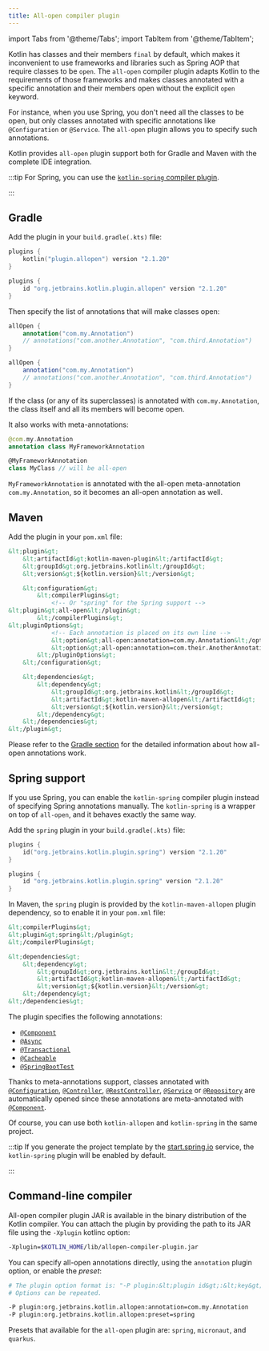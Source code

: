 ```yaml
---
title: All-open compiler plugin
---
```


import Tabs from '@theme/Tabs';
import TabItem from '@theme/TabItem';




Kotlin has classes and their members `final` by default, which makes it inconvenient to use frameworks and libraries such
as Spring AOP that require classes to be `open`. The `all-open` compiler plugin adapts Kotlin to the requirements of those
frameworks and makes classes annotated with a specific annotation and their members open without the explicit `open` keyword.

For instance, when you use Spring, you don't need all the classes to be open, but only classes annotated with specific
annotations like `@Configuration` or `@Service`. The `all-open` plugin allows you to specify such annotations.

Kotlin provides `all-open` plugin support both for Gradle and Maven with the complete IDE integration.

:::tip
For Spring, you can use the [`kotlin-spring` compiler plugin](#spring-support).

:::


## Gradle

Add the plugin in your `build.gradle(.kts)` file:

<Tabs groupId="build-script">
<TabItem value="kotlin" label="Kotlin" default>

```kotlin
plugins {
    kotlin("plugin.allopen") version "2.1.20"
}
```

</TabItem>
<TabItem value="groovy" label="Groovy" default>

```groovy
plugins {
    id "org.jetbrains.kotlin.plugin.allopen" version "2.1.20"
}
```

</TabItem>
</Tabs>

Then specify the list of annotations that will make classes open:

<Tabs groupId="build-script">
<TabItem value="kotlin" label="Kotlin" default>

```kotlin
allOpen {
    annotation("com.my.Annotation")
    // annotations("com.another.Annotation", "com.third.Annotation")
}
```

</TabItem>
<TabItem value="groovy" label="Groovy" default>

```groovy
allOpen {
    annotation("com.my.Annotation")
    // annotations("com.another.Annotation", "com.third.Annotation")
}
```

</TabItem>
</Tabs>


If the class (or any of its superclasses) is annotated with `com.my.Annotation`, the class itself and all its members
will become open.

It also works with meta-annotations:

```kotlin
@com.my.Annotation
annotation class MyFrameworkAnnotation

@MyFrameworkAnnotation
class MyClass // will be all-open
```

`MyFrameworkAnnotation` is annotated with the all-open meta-annotation `com.my.Annotation`, so it becomes an all-open
annotation as well.

## Maven

Add the plugin in your `pom.xml` file:

```xml
&lt;plugin&gt;
    &lt;artifactId&gt;kotlin-maven-plugin&lt;/artifactId&gt;
    &lt;groupId&gt;org.jetbrains.kotlin&lt;/groupId&gt;
    &lt;version&gt;${kotlin.version}&lt;/version&gt;

    &lt;configuration&gt;
        &lt;compilerPlugins&gt;
            <!-- Or "spring" for the Spring support -->
&lt;plugin&gt;all-open&lt;/plugin&gt;
        &lt;/compilerPlugins&gt;
&lt;pluginOptions&gt;
            <!-- Each annotation is placed on its own line -->
            &lt;option&gt;all-open:annotation=com.my.Annotation&lt;/option&gt;
            &lt;option&gt;all-open:annotation=com.their.AnotherAnnotation&lt;/option&gt;
        &lt;/pluginOptions&gt;
    &lt;/configuration&gt;

    &lt;dependencies&gt;
        &lt;dependency&gt;
            &lt;groupId&gt;org.jetbrains.kotlin&lt;/groupId&gt;
            &lt;artifactId&gt;kotlin-maven-allopen&lt;/artifactId&gt;
            &lt;version&gt;${kotlin.version}&lt;/version&gt;
        &lt;/dependency&gt;
    &lt;/dependencies&gt;
&lt;/plugin&gt;
```

Please refer to the [Gradle section](#gradle) for the detailed information about how all-open annotations work.

## Spring support

If you use Spring, you can enable the `kotlin-spring` compiler plugin instead of specifying Spring annotations manually.
The `kotlin-spring` is a wrapper on top of `all-open`, and it behaves exactly the same way.

Add the `spring` plugin in your `build.gradle(.kts)` file:

<Tabs groupId="build-script">
<TabItem value="kotlin" label="Kotlin" default>

```kotlin
plugins {
    id("org.jetbrains.kotlin.plugin.spring") version "2.1.20"
}
```

</TabItem>
<TabItem value="groovy" label="Groovy" default>

```groovy
plugins {
    id "org.jetbrains.kotlin.plugin.spring" version "2.1.20"
}
```

</TabItem>
</Tabs>

In Maven, the `spring` plugin is provided by the `kotlin-maven-allopen` plugin dependency, so to enable it in your 
`pom.xml` file:

```xml
&lt;compilerPlugins&gt;
&lt;plugin&gt;spring&lt;/plugin&gt;
&lt;/compilerPlugins&gt;

&lt;dependencies&gt;
    &lt;dependency&gt;
        &lt;groupId&gt;org.jetbrains.kotlin&lt;/groupId&gt;
        &lt;artifactId&gt;kotlin-maven-allopen&lt;/artifactId&gt;
        &lt;version&gt;${kotlin.version}&lt;/version&gt;
    &lt;/dependency&gt;
&lt;/dependencies&gt;
```

The plugin specifies the following annotations: 
* [`@Component`](https://docs.spring.io/spring-framework/docs/current/javadoc-api/org/springframework/stereotype/Component.html)
* [`@Async`](https://docs.spring.io/spring/docs/current/javadoc-api/org/springframework/scheduling/annotation/Async.html)
* [`@Transactional`](https://docs.spring.io/spring-framework/docs/current/javadoc-api/org/springframework/transaction/annotation/Transactional.html)
* [`@Cacheable`](https://docs.spring.io/spring-framework/docs/current/javadoc-api/org/springframework/cache/annotation/Cacheable.html)
* [`@SpringBootTest`](https://docs.spring.io/spring-boot/docs/current/api/org/springframework/boot/test/context/SpringBootTest.html)

Thanks to meta-annotations support, classes annotated with [`@Configuration`](https://docs.spring.io/spring/docs/current/javadoc-api/org/springframework/context/annotation/Configuration.html),
[`@Controller`](https://docs.spring.io/spring-framework/docs/current/javadoc-api/org/springframework/stereotype/Controller.html),
[`@RestController`](https://docs.spring.io/spring/docs/current/javadoc-api/org/springframework/web/bind/annotation/RestController.html),
[`@Service`](https://docs.spring.io/spring/docs/current/javadoc-api/org/springframework/stereotype/Service.html)
or [`@Repository`](https://docs.spring.io/spring-framework/docs/current/javadoc-api/org/springframework/stereotype/Repository.html)
are automatically opened since these annotations are meta-annotated with
[`@Component`](https://docs.spring.io/spring-framework/docs/current/javadoc-api/org/springframework/stereotype/Component.html).
 
Of course, you can use both `kotlin-allopen` and `kotlin-spring` in the same project.

:::tip
If you generate the project template by the [start.spring.io](https://start.spring.io/#!language=kotlin)
service, the `kotlin-spring` plugin will be enabled by default.

:::


## Command-line compiler

All-open compiler plugin JAR is available in the binary distribution of the Kotlin compiler. You can attach the plugin
by providing the path to its JAR file using the `-Xplugin` kotlinc option:

```bash
-Xplugin=$KOTLIN_HOME/lib/allopen-compiler-plugin.jar
```

You can specify all-open annotations directly, using the `annotation` plugin option, or enable the _preset_:

```bash
# The plugin option format is: "-P plugin:&lt;plugin id&gt;:&lt;key&gt;=&lt;value&gt;". 
# Options can be repeated.

-P plugin:org.jetbrains.kotlin.allopen:annotation=com.my.Annotation
-P plugin:org.jetbrains.kotlin.allopen:preset=spring
```

Presets that available for the `all-open` plugin are: `spring`, `micronaut`, and `quarkus`.
